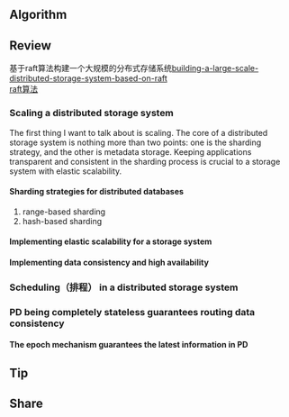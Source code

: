 ## Algorithm
## Review

基于raft算法构建一个大规模的分布式存储系统[building-a-large-scale-distributed-storage-system-based-on-raft](https://www.cncf.io/blog/2019/11/04/building-a-large-scale-distributed-storage-system-based-on-raft/)  
[raft算法](https://raft.github.io/)
### Scaling a distributed storage system
The first thing I want to talk about is scaling. The core of a distributed storage system is nothing more than two points: one is the sharding strategy, and the other is metadata storage. Keeping applications transparent and consistent in the sharding process is crucial to a storage system with elastic scalability. 
#### Sharding strategies for distributed databases
1. range-based sharding
2. hash-based sharding
#### Implementing elastic scalability for a storage system

#### Implementing data consistency and high availability

### Scheduling（排程） in a distributed storage system

### PD being completely stateless guarantees routing data consistency
#### The epoch mechanism guarantees the latest information in PD

## Tip
## Share
